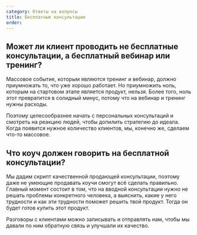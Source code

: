 ```yaml
---
category: Ответы на вопросы
title: Бесплатные консультации
order: 
--- 
```


## Может ли клиент проводить не бесплатные консультации, а бесплатный вебинар или тренинг? 

Массовое событие, которым являются тренинг и вебинар, должно приумножать то, что уже хорошо работает. Но приумножить ноль, которым на стартовом этапе является продукт, нельзя. Более того, ноль этот превратится в солидный минус, потому что на вебинар и тренинг нужны расходы. 

Поэтому целесообразнее начать с персональных консультаций и смотреть на реакцию людей, чтобы допилить стратегию до идеала. Когда появится нужное количество клиентов, мы, конечно же, сделаем что-то массовое. 

## Что коуч должен говорить на бесплатной консультации? 

Мы дадим скрипт качественной продающей консультации, поэтому даже не умеющие продавать коучи смогут всё сделать правильно. Главный момент состоит в том, что на вводной консультации нужно не решать проблемы конкретного человека, а выяснить, какие у него трудности и как эти трудности поможет решить твой продукт. Тогда он будет готов купить этот продукт. 

Разговоры с клиентами можно записывать и отправлять нам, чтобы мы давали по ним обратную связь и улучшали их качество. 